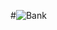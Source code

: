 #![Bank](https://user-images.githubusercontent.com/58166338/224715077-0af020a1-7e03-4182-b5a6-49eddb7a70ab.png)
